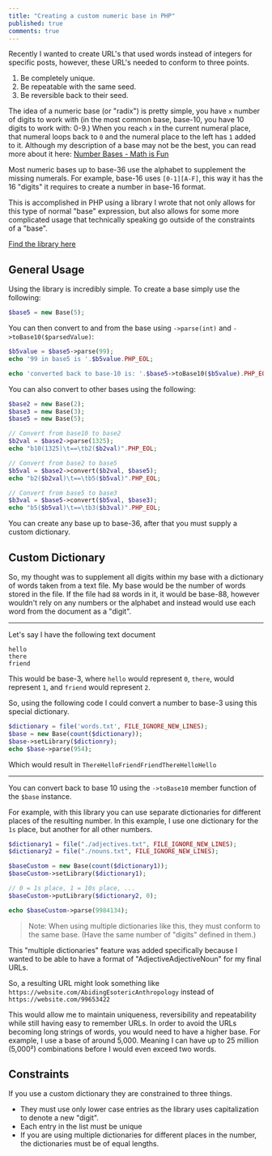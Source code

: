 ```yaml
---
title: "Creating a custom numeric base in PHP"
published: true
comments: true
---
```


Recently I wanted to create URL's that used words instead of integers for specific posts, however, these URL's needed to conform to three points.

  1. Be completely unique.
  2. Be repeatable with the same seed.
  3. Be reversible back to their seed.

The idea of a numeric base (or "radix") is pretty simple, you have `x` number of digits to work with (in the most common base, base-10, you have 10 digits to work with: 0-9.) When you reach `x` in the current numeral place, that numeral loops back to `0` and the numeral place to the left has `1` added to it. Although my description of a base may not be the best, you can read more about it here: [Number Bases - Math is Fun](https://www.mathsisfun.com/numbers/bases.html)

Most numeric bases up to base-36 use the alphabet to supplement the missing numerals. For example, base-16 uses `[0-1][A-F]`, this way it has the 16 "digits" it requires to create a number in base-16 format.

This is accomplished in PHP using a library I wrote that not only allows for this type of normal "base" expression, but also allows for some more complicated usage that technically speaking go outside of the constraints of a "base".

[Find the library here](https://gist.github.com/nathan-fiscaletti/5c999a60d17ee1bff0a44bb6365c1e6b)

## General Usage

Using the library is incredibly simple. To create a base simply use the following:

```php
$base5 = new Base(5);
```

You can then convert to and from the base using `->parse(int)` and `->toBase10($parsedValue)`:
    
```php
$b5value = $base5->parse(99);
echo '99 in base5 is '.$b5value.PHP_EOL;

echo 'converted back to base-10 is: '.$base5->toBase10($b5value).PHP_EOL;
```

You can also convert to other bases using the following:
    
```php
$base2 = new Base(2);
$base3 = new Base(3);
$base5 = new Base(5);

// Convert from base10 to base2
$b2val = $base2->parse(1325);
echo "b10(1325)\t==\tb2($b2val)".PHP_EOL;

// Convert from base2 to base5
$b5val = $base2->convert($b2val, $base5);
echo "b2($b2val)\t==\tb5($b5val)".PHP_EOL;

// Convert from base5 to base3
$b3val = $base5->convert($b5val, $base3);
echo "b5($b5val)\t==\tb3($b3val)".PHP_EOL;
```

You can create any base up to base-36, after that you must supply a custom dictionary.

## Custom Dictionary

So, my thought was to supplement all digits within my base with a dictionary of words taken from a text file. My base would be the number of words stored in the file. If the file had `88` words in it, it would be base-88, however wouldn't rely on any numbers or the alphabet and instead would use each word from the document as a "digit".

---

Let's say I have the following text document 
    
```
hello
there
friend
```

This would be base-3, where `hello` would represent `0`, `there`, would represent `1`, and `friend` would represent `2`.

So, using the following code I could convert a number to base-3 using this special dictionary.
    
```php
$dictionary = file('words.txt', FILE_IGNORE_NEW_LINES);
$base = new Base(count($dictionary));
$base->setLibrary($dictionry);
echo $base->parse(954);
```

Which would result in `ThereHelloFriendFriendThereHelloHello`

---

You can convert back to base 10 using the `->toBase10` member function of the `$base` instance.

For example, with this library you can use separate dictionaries for different places of the resulting number. In this example, I use one dictionary for the `1s` place, but another for all other numbers. 
    
```php
$dictionary1 = file("./adjectives.txt", FILE_IGNORE_NEW_LINES);
$dictionary2 = file("./nouns.txt", FILE_IGNORE_NEW_LINES);

$baseCustom = new Base(count($dictionary1));
$baseCustom->setLibrary($dictionary1);

// 0 = 1s place, 1 = 10s place, ...
$baseCustom->putLibrary($dictionary2, 0);

echo $baseCustom->parse(9984134);
```

> Note: When using multiple dictionaries like this, they must conform to the same base. (Have the same number of "digits" defined in them.)

This "multiple dictionaries" feature was added specifically because I wanted to be able to have a format of "AdjectiveAdjectiveNoun" for my final URLs.

So, a resulting URL might look something like `https://website.com/AbidingEsotericAnthropology` instead of `https://website.com/99653422`

This would allow me to maintain uniqueness, reversibility and repeatability while still having easy to remember URLs. In order to avoid the URLs becoming long strings of words, you would need to have a higher base. For example, I use a base of around 5,000. Meaning I can have up to 25 million (5,000²) combinations before I would even exceed two words. 

## Constraints

If you use a custom dictionary they are constrained to three things. 

  * They must use only lower case entries as the library uses capitalization to denote a new "digit".
  * Each entry in the list must be unique
  * If you are using multiple dictionaries for different places in the number, the dictionaries must be of equal lengths.
